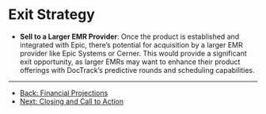 # Exit Strategy

- **Sell to a Larger EMR Provider**: Once the product is established and integrated with Epic, there’s potential for acquisition by a larger EMR provider like Epic Systems or Cerner. This would provide a significant exit opportunity, as larger EMRs may want to enhance their product offerings with DocTrack’s predictive rounds and scheduling capabilities.

---

- [Back: Financial Projections](10_Financial_Projections.html)
- [Next: Closing and Call to Action](12_Closing_and_Call_to_Action.html)
